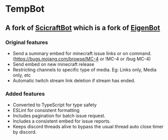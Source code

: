 # TempBot
## A fork of [ScicraftBot](https://github.com/SciCraft/SciCraftBot) which is a fork of [EigenBot](https://github.com/commandblockguy/EigenBot)

### Original features

- Send a summary embed for minecraft issue links or on command. (https://bugs.mojang.com/browse/MC-4 or !MC-4 or /bug MC-4)
- Send embed on new minecraft release
- Restricting channels to specific type of media. Eg: Links only, Media only, etc
- Automatic twitch stream link deletion if stream has ended.

### Added features

- Converted to TypeScript for type safety
- ESLint for consistent formatting
- Includes pagination for batch issue request.
- Includes a consistent embed for issue reports.
- Keeps discord threads alive to bypass the usual thread auto close timer by discord.
